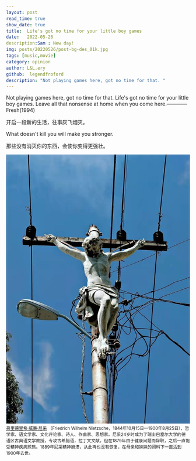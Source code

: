 ```yaml
---
layout: post
read_time: true
show_date: true
title:  Life's got no time for your little boy games
date:   2022-05-26
description:Sam : New day!
img: posts/20220526/post-bg-des_01k.jpg 
tags: [music,movie]
category: opinion
author: L&L.ery
github:  legendfroford
description: "Not playing games here, got no time for that. "
---
```

Not playing games here, got no time for that. 
Life's got no time for your little boy games. Leave all that nonsense at home when you come here.————Fresh(1994)

开启一段新的生活，往事灰飞烟灭。

<tweet>
What doesn't kill you will make you stronger.

那些没有消灭你的东西，会使你变得更强壮。
</tweet>

![The next Rembrandt](./assets/img/posts/20220526/post-bg-des_02.jpg )
<small>[弗里德里希·威廉·尼采](https://baike.baidu.com/item/%E5%BC%97%E9%87%8C%E5%BE%B7%E9%87%8C%E5%B8%8C%C2%B7%E5%A8%81%E5%BB%89%C2%B7%E5%B0%BC%E9%87%87/2630781) （Friedrich Wilhelm Nietzsche，1844年10月15日—1900年8月25日），哲学家、语文学家、文化评论家、诗人、作曲家、思想家。尼采24岁时成为了瑞士巴塞尔大学的德语区古典语文学教授，专攻古希腊语，拉丁文文献。但在1879年由于健康问题而辞职，之后一直饱受精神疾病煎熬。1889年尼采精神崩溃，从此再也没有恢复，在母亲和妹妹的照料下一直活到1900年去世。</small>